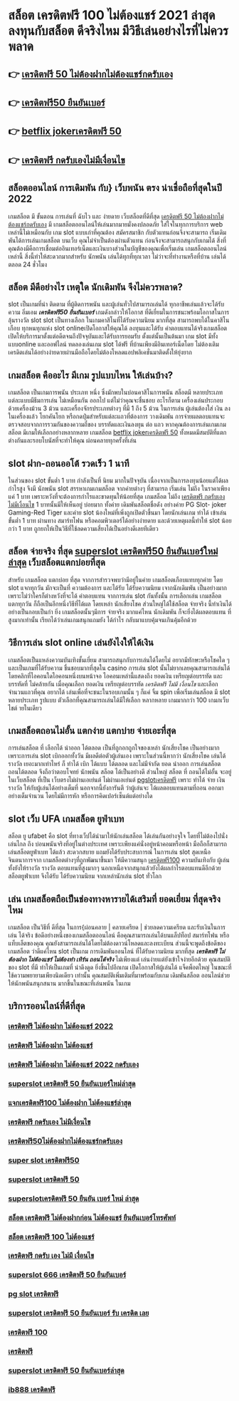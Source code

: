 # สล็อต เครดิตฟรี 100 ไม่ต้องแชร์ 2021 ล่าสุด ลงทุนกับสล็อต ดีจริงไหม มีวิธีเล่นอย่างไรที่ไม่ควรพลาด

## 👉 [เครดิตฟรี 50 ไม่ต้องฝากไม่ต้องแชร์กดรับเอง](https://ufa877.io1.me)
## 👉 [เครดิตฟรี50 ยืนยันเบอร์](https://ufabet-cn.77m.io)
## 👉 [betflix jokerเครดิตฟรี 50](https://ufastar356.77m.io)
## 👉 [เครดิตฟรี กดรับเองไม่มีเงื่อนไข](https://heylink.me/madam168)

## สล็อตออนไลน์ การเดิมพัน กับ} เว็บพนัน ตรง   น่าเชื่อถือที่สุดในปี 2022 

เกมสล็อต  มี ขั้นตอน การเล่นที่ ฉับไว  และ ง่ายดาย เว็บสล็อตที่ดีที่สุด [เครดิตฟรี 50 ไม่ต้องฝากไม่ต้องแชร์กดรับเอง](https://ufabet-cn.77m.io) มี เกมสล็อตออนไลน์ให้เล่นมากมายมั่งคงปลอดภัย ใส่ใจในทุกการบริการ web เหล่านี้ไม่เหมือนกับ เกม slot  แบบเก่าที่คุณต้อง สมัครสมาชิก กับตัวแทนก่อนจึงจะสามารถ เริ่มเดิมพันได้การเล่นเกมสล็อต บนเว็บ คุณไม่จำเป็นต้องผ่านตัวแทน ก่อนจึงจะสามารถสนุกกับเกมได้ สิ่งที่คุณต้องมีคือการเชื่อมต่ออินเทอร์เน็ตและเงินบางส่วนในบัญชีของคุณเพื่อเริ่มเล่น เกมสล็อตออนไลน์เหล่านี้ สิ่งนี้ทำให้สะดวกมากสำหรับ นักพนัน เล่นได้ทุกที่ทุกเวลา ไม่ว่าจะที่ทำงานหรือที่บ้าน เล่นได้ตลอด 24 ชั่วโมง

## สล็อต  มีดีอย่างไร เหตุใด นักเดิมพัน จึงไม่ควรพลาด?

 slot เป็นเกมที่น่า ติดตาม ที่ผู้ติดการพนัน และผู้เล่นทั่วไปสามารถเล่นได้ ทุกอาชีพเล่นแล้วจะได้รับความ อิ่มเอม ***เครดิตฟรี50 ยืนยันเบอร์*** เกมดังกล่าวให้โอกาส ที่ดีเยี่ยมในการชนะพร้อมโอกาสในการลุ้นรางวัล  slot  slot เป็นทางเลือก ในเกมคาสิโนที่ได้รับความนิยม มากที่สุด สามารถพบได้ในคาสิโนเกือบ ทุกหนทุกแห่ง  slot onlineเปิดโอกาสให้คุณได้ ลงทุนและได้รับ ค่าตอบแทนได้จริงเกมสล็อต  เปิดให้บริการมาตั้งแต่อดีตจนถึงปัจจุบันและได้รับการยอมรับ ตั้งแต่นั้นเป็นต้นมา เกม slot มีทั้งแบบonline และออฟไลน์ ทดลองเล่นเกม slot ได้ฟรี ที่บ้านเพียงมีอินเทอร์เน็ตโดย ไม่ต้องเติมเครดิตเล่นได้อย่างง่ายดายผ่านมือถือโดยไม่ต้องโหลดแอปพลิเคชั่นมาติดตั้งให้ยุ่งยาก 


##  เกมสล็อต คืออะไร มีเกม รูปแบบไหน ให้เล่นบ้าง?

เกมสล็อต เป็นเกมการพนัน ประเภท หนึ่ง ซึ่งมักพบในบ่อนคาสิโนการพนัน สล็อตมี หลายประเภทแต่ละแบบมีธีมการเล่น  ไม่เหมือนกัน ออกไป แต่ไม่ว่าคุณจะชื่นชอบ อะไรก็ตาม เครื่องเล่นประกอบด้วยเครื่องม้วน 3 ม้วน และเครื่องจักรประเภทต่างๆ  ที่มี 1 ถึง 5 ม้วน ในการเล่น ผู้เล่นต้องใส่ เงิน ลงในเครื่องแล้ว โยกคันโยก หรือกดปุ่มสำหรับแต่ละแถวที่ต้องการ วางเดิมพัน  การจ่ายผลตอบแทนจะ ตรวจสอบจากการรวมกันของความถี่ของ บรรทัดและเงินลงทุน ต่อ แถว  หากคุณต้องการเล่นเกมเกมสล็อต มีเกมให้เลือกอย่างหลากหลาย เกมสล็อต [betflix jokerเครดิตฟรี 50](https://heylink.me/madam168) ทั้งหมดมีสมบัติที่แตกต่างกันและรอบโบนัสที่จะทำให้คุณ ผ่อนคลายทุกครั้งที่เล่น


##  slot  ฝาก-ถอนออโต้ รวดเร็ว 1 นาที

ในส่วนของ slot ขั้นต่ำ   1 บาท กำลังเป็นที่ นิยม มากในปัจจุบัน เนื่องจากเป็นการลงทุนน้อยแต่ได้ผลกำไรสูง จึงมี นักพนัน   slot สรรหาเกมเกมสล็อต จากค่ายต่างๆ ที่สามารถ  เริ่มเล่น ไม่ถึง  ในราคาเพียงแค่ 1 บาท เพราะหวังที่จะต้องการกำไรและขาดทุนให้น้อยที่สุด  เกมสล็อต ไม่ถึง [เครดิตฟรี กดรับเองไม่มีเงื่อนไข](https://ufabet.io1.me)  1 บาทนั้นมีให้เห็นอยู่ บ่อยมาก ทั้งค่าย เดิมพันสล็อตชื่อดัง อย่างค่าย PG Slot- joker Gaming-Red Tiger และค่าย slot น้องใหม่ที่เพิ่งถูกเปิดตัวขึ้นมา โดยนักเล่นเกม   ทำได้ เข้าเล่นขั้นต่ำ  1 บาท ผ่านทาง สมาร์ทโฟน หรือคอมพิวเตอร์ได้อย่างง่ายดาย และด้วยเหตุผลนี้ทำให้ slot  น้อยกว่า   1 บาท ถูกยกให้เป็นวิธีที่ใช้ลดความเสี่ยงได้เป็นอย่างดีเลยทีเดียว


## สล็อต  จ่ายจริง ที่สุด [superslot เครดิตฟรี50 ยืนยันเบอร์ใหม่ล่าสุด](https://ufastar365.io1.me) เว็บสล็อตแตกบ่อยที่สุด

สำหรับ เกมสล็อต แตกบ่อย ที่สุด จากการสำรวจพบว่ามีอยู่ในค่าย เกมสล็อตเกือบแทบทุกค่าย โดย slot  แจกทุกวัน มักจะเป็นที่ ความต้องการ และได้รับ  ได้รับความนิยม เจากนักเดิมพัน  เป็นอย่างมาก  เพราะไม่ว่าใครก็ต่างหวังที่จะได้ ค่าตอบแทน จากการเล่น slot กันทั้งนั้น การเลือกเล่น เกมสล็อต แตกทุกวัน  ก็ถือเป็นอีกหนึ่งวิธีที่ได้ผล โดยเหล่า นักเสี่ยงโชค ส่วนใหญ่ได้ใช้สล็อต  จ่ายจริง นี้ทำเงินได้อย่างเป็นกอบเป็นกำ ยิ่ง เกมสล็อตนั้นๆมีการ จ่ายจริง  มากแค่ไหน นักเดิมพัน  ก็จะยิ่งได้ผลตอบแทน ที่สูงมากเท่านั้น เรียกได้ว่าเล่นเกมสนุกแถมยัง ได้กำไร  กลับมาแบบคุ้มจนเกินคุ้มอีกด้วย


## วิธีการเล่น slot online  เล่นยังไงให้ได้เงิน

 เกมสล็อตเป็นแหล่งความบันเทิงชั้นเยี่ยม สามารถสนุกกับการเล่นได้โดยไม่ อยากมีทักษะหรือโชคใด ๆ และเป็นเกมที่ได้รับความ ชื่นชอบมากที่สุดใน casino  การเล่น slot นั้นไม่ยากเลยคุณสามารถเล่นได้โดยคลิกที่ไอคอนใดไอคอนหนึ่งบนหน้าจอ ไอคอนเหล่านี้แสดงถึง ยอดเงิน เหรียญต่อบรรทัด และบรรทัดที่ ไม่คล้ายกัน เมื่อคุณเลือก ยอดเงิน  เหรียญต่อบรรทัด *เครดิตฟรี ไม่มี เงื่อนไข* และเลือกจำนวนแถวที่คุณ อยากได้ เล่นเพื่อที่จะชนะในรอบเกมนั้น ๆ ก็แค่ จิ้ม  spin เพื่อเริ่มเล่นสล็อต มี slot หลายประเภท รูปแบบ ตัวเลือกที่คุณสามารถเล่นได้มีให้เลือก หลากหลาย เกมมากกว่า 100 เกมภเว็บไชต์ ายในเดียว


##  เกมสล็อตถอนไม่อั้น แตกง่าย แตกบ่าย จ่ายเอะที่สุด

การเล่นสล็อต ที่ เลือกได้  นำออก ได้ตลอด  เป็นที่ถูกอกถูกใจของเหล่า นักเสี่ยงโชค เป็นอย่างมาก เพราะการเล่น slot   เบิกออกทั้งวัน มีผลดีต่อตัวผู้เล่นเอง เพราะในส่วนนี้หากว่า นักเสี่ยงโชค เล่นได้ รางวัล เยอะมากเท่าไหร่ ก็ ทำได้   เบิก ได้แบบ ได้ตลอด และไม่มีจำกัด ยอด นำออก การเล่นสล็อต   ถอนได้ตลอด จึงถือว่าตอบโจทย์ นักพนัน  สล็อต ได้เป็นอย่างดี ส่วนใหญ่ สล็อต ที่ ถอนได้ไม่อั้น จะอยู่ในเว็บสล็อต ที่เป็น เว็บตรงไม่ผ่านเอเย่นต์   ไม่ผ่านเอเย่นต์  [pgslotเครดิตฟรี](https://heylink.me/madam168) เพราะ ทำได้ จ่าย เงินรางวัล ให้กับผู้เล่นได้อย่างเต็มที่ นอกจากนี้ยังการันตี  ว่าผู้เล่นจะ ได้ผลตอบแทนตามที่ถอน ออกมาอย่างเต็มจำนวน โดยไม่มีการหัก หรือการคิดเปอร์เซ็นต์แต่อย่างใด 


##  slot เว็บ UFA  เกมสล็อต  ยูฟ่าเบท

สล็อต ยู ufabet  คือ  slot ที่ทางเว็ปได้นำมาให้นักเล่นสล็อต  ได้เล่นกันอย่างจุใจ โดยที่ไม่ต้องไปนั่งเล่นไกล ถึง บ่อนพนันจริงที่อยู่ในต่างประเทศ เพราะเพียงแค่นั่งอยู่หน้าคอมหรือหน้า มือถือก็สามารถ เล่นสล็อตยูฟ่าเบท  ได้แล้ว สะดวกสบาย  แถมยังได้รับประสบการณ์ ในการเล่น slot สุดเหนือจินตนาการจาก เกมสล็อตต่างๆที่ถูกพัฒนาขึ้นมา ให้มีความสนุก [เครดิตฟรี100](https://ufabet168.io1.me) ความบันเทิงกับ ผู้เล่น  ทั้งยังให้รางวัล รางวัล ตอบแทนที่สูงมากๆ นอกเหนือจากสนุกแล้วยังได้ผลกำไรตอบแทนดีอีกด้วย สล็อตยูฟ่าเบท  จึงได้รับ ได้รับความนิยม จากเหล่านักเล่น  slot  ทั่วโลก 


## เล่น เกมสล็อตถือเป็นช่องทางหารายได้เสริมที่ ยอดเยี่ยม ที่สุดจริงไหม

เกมสล็อต เป็นวิธีที่ ดีที่สุด ในการ{ผ่อนคลาย | คลายเครียด | ช่วยลดความเครียด และรับเงินในการเล่น ได้จริง ข้อดีอย่างหนึ่งของเกมสล็อตออนไลน์ คือคุณสามารถเล่นได้บนแล็ปท็อป สมาร์ทโฟน หรือแท็บเล็ตของคุณ คุณยังสามารถเล่นได้โดยไม่ต้องดาวน์โหลดและลงทะเบียน ส่วนนี้จะพูดถึงข้อดีของเกมสล็อต ว่าดีแค่ไหน  slot เป็นเกม  การเดิมพันออนไลน์ ที่ได้รับความนิยม มากที่สุด ***เครดิตฟรี ไม่ต้องฝาก ไม่ต้องแชร์ ไม่ต้องทำ เทิร์น ถอนได้จริง*** ไม่เพียงแต่ เล่นง่ายแต่ยังเข้าใจง่ายอีกด้วย คุณสมบัติของ slot ที่มี ทำให้เป็นเกมที่ น่าดึงดูด ยิ่งขึ้นไปอีกเกม เปิดโอกาสให้ผู้เล่นได้ แจ็คพ็อตใหญ่ ในขณะที่ใช้ความพยายามเพียงนิดเดียว เท่านั้น คุณสมบัติเพิ่มเติมที่มาพร้อมกับเกม เดิมพันสล็อต  ออนไลน์ช่วยให้นักพนันสนุกสนาน มากขึ้นในขณะที่เล่นพนัน ในเกม


## บริการออนไลน์ที่ดีที่สุด

### [เครดิตฟรี ไม่ต้องฝาก ไม่ต้องแชร์ 2022](https://atom.io/themes/เครดิตฟรี%20กดรับ%20เอง%2050%20เครดิตฟรี%20กดรับ%20เอง%20100%20โบนัส%20150%)
### [เครดิตฟรี ไม่ต้องฝาก ไม่ต้องแชร์](https://atom.io/themes/superslot%20เครดิตฟรี%2050%20ยืนยันเบอร์ใหม่ล่าสุด%2050%20superslot%20เครดิตฟรี%2050%20ยืนยันเบอร์ใหม่ล่าสุด%20100%20โบนัส%20150%)
### [เครดิตฟรี ไม่ต้องฝาก ไม่ต้องแชร์ 2022 กดรับเอง](https://atom.io/themes/superslot%20เครดิตฟรี%2050%20ล่าสุด%2050%20superslot%20เครดิตฟรี%2050%20ล่าสุด%20100%20โบนัส%20150%)
### [superslot เครดิตฟรี 50 ยืนยันเบอร์ใหม่ล่าสุด](https://atom.io/themes/superslotเครดิตฟรี%2050%20superslotเครดิตฟรี%20100%20โบนัส%20150%)
### [แจกเครดิตฟรี100 ไม่ต้องฝาก ไม่ต้องแชร์ล่าสุด](https://atom.io/themes/เครดิตฟรี%2050%20ยืนยันเบอร์%20ล่าสุด%2050%20เครดิตฟรี%2050%20ยืนยันเบอร์%20ล่าสุด%20100%20โบนัส%20150%)
### [เครดิตฟรี กดรับเอง ไม่มีเงื่อนไข](https://atom.io/themes/สล็อต%20เครดิตฟรี%20ไม่ต้องฝากก่อน%20ไม่ต้อง%20แชร์%20ยืนยันเบอร์โทรศัพท์%2050%20สล็อต%20เครดิตฟรี%20ไม่ต้องฝากก่อน%20ไม่ต้อง%20แชร์%20ยืนยันเบอร์โทรศัพท์%20100%20โบนัส%20150%)
### [เครดิตฟรี50ไม่ต้องฝากไม่ต้องแชร์กดรับเอง](https://atom.io/themes/เครดิตฟรี%2050%20ไม่ต้องฝากไม่ต้องแชร์กดรับเอง%2050%20เครดิตฟรี%2050%20ไม่ต้องฝากไม่ต้องแชร์กดรับเอง%20100%20โบนัส%20150%)
### [super slot เครดิตฟรี50](https://atom.io/themes/เครดิตฟรี%2050%2050%20เครดิตฟรี%2050%20100%20โบนัส%20150%)
### [superslot เครดิตฟรี 50](https://atom.io/themes/รวมsuperslot%20เครดิตฟรี50%20ยืนยันเบอร์%2050%20รวมsuperslot%20เครดิตฟรี50%20ยืนยันเบอร์%20100%20โบนัส%20150%)
### [superslotเครดิตฟรี 50 ยืนยัน เบอร์ ใหม่ ล่าสุด](https://atom.io/themes/wow%20slot%20เครดิตฟรี%20100%20ล่าสุด%2050%20wow%20slot%20เครดิตฟรี%20100%20ล่าสุด%20100%20โบนัส%20150%)
### [สล็อต เครดิตฟรี ไม่ต้องฝากก่อน ไม่ต้องแชร์ ยืนยันเบอร์โทรศัพท์](https://atom.io/themes/superslotเครดิตฟรี%2050%20ยืนยัน%20เบอร์%20ใหม่%20ล่าสุด%2050%20superslotเครดิตฟรี%2050%20ยืนยัน%20เบอร์%20ใหม่%20ล่าสุด%20100%20โบนัส%20150%)
### [สล็อต เครดิตฟรี 100 ไม่ต้องแชร์](https://atom.io/themes/superslot%20เครดิตฟรี%2050%20ยืนยันเบอร์%20รับ%20เครดิต%20เลย%2050%20superslot%20เครดิตฟรี%2050%20ยืนยันเบอร์%20รับ%20เครดิต%20เลย%20100%20โบนัส%20150%)
### [เครดิตฟรี กดรับ เอง ไม่มี เงื่อนไข](https://atom.io/themes/superslot%20เครดิตฟรี%2050%20superslot%20เครดิตฟรี%20100%20โบนัส%20150%)
### [superslot 666 เครดิตฟรี 50 ยืนยันเบอร์](https://atom.io/themes/superslot%20เครดิตฟรี50%20ยืนยันเบอร์ใหม่ล่าสุด%2050%20superslot%20เครดิตฟรี50%20ยืนยันเบอร์ใหม่ล่าสุด%20100%20โบนัส%20150%)
### [pg slot เครดิตฟรี](https://atom.io/themes/สล็อต%20เครดิตฟรี%2050ไม่ต้องฝากก่อน%20ไม่ต้องแชร์%20ยืนยันเบอร์โทรศัพท์%2050%20สล็อต%20เครดิตฟรี%2050ไม่ต้องฝากก่อน%20ไม่ต้องแชร์%20ยืนยันเบอร์โทรศัพท์%20100%20โบนัส%20150%)
### [superslot เครดิตฟรี 50 ยืนยันเบอร์ รับ เครดิต เลย](https://atom.io/themes/superslot%20เครดิตฟรี%2050%20ยืนยัน%20เบอร์%20รับเครดิต%20เลย%2050%20superslot%20เครดิตฟรี%2050%20ยืนยัน%20เบอร์%20รับเครดิต%20เลย%20100%20โบนัส%20150%)
### [เครดิตฟรี 100](https://atom.io/themes/superslot%20เครดิตฟรี50%20ยืนยันเบอร์%2050%20superslot%20เครดิตฟรี50%20ยืนยันเบอร์%20100%20โบนัส%20150%)
### [เครดิตฟรี](https://atom.io/themes/แจกเครดิตฟรี100%20ไม่ต้องฝาก%20ไม่ต้องแชร์ล่าสุด%2050%20แจกเครดิตฟรี100%20ไม่ต้องฝาก%20ไม่ต้องแชร์ล่าสุด%20100%20โบนัส%20150%)
### [superslot เครดิตฟรี 50 ยืนยันเบอร์ล่าสุด](https://atom.io/themes/superslotเครดิตฟรี%2050%20ยืนยันเบอร์%20รับเครดิต%20เลย%2050%20superslotเครดิตฟรี%2050%20ยืนยันเบอร์%20รับเครดิต%20เลย%20100%20โบนัส%20150%)
### [ib888 เครดิตฟรี](https://atom.io/themes/เครดิตฟรี%20ล่าสุด%2050%20เครดิตฟรี%20ล่าสุด%20100%20โบนัส%20150%)